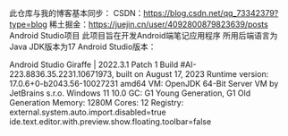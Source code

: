 此仓库与我的博客基本同步：
CSDN：https://blog.csdn.net/qq_73342379?type=blog
稀土掘金：https://juejin.cn/user/4092800879823639/posts
Android Studio项目
此项目旨在开发Android端笔记应用程序
所用后端语言为Java
JDK版本为17
Android Studio版本：

Android Studio Giraffe | 2022.3.1 Patch 1
Build #AI-223.8836.35.2231.10671973, built on August 17, 2023
Runtime version: 17.0.6+0-b2043.56-10027231 amd64
VM: OpenJDK 64-Bit Server VM by JetBrains s.r.o.
Windows 11 10.0
GC: G1 Young Generation, G1 Old Generation
Memory: 1280M
Cores: 12
Registry:
    external.system.auto.import.disabled=true
    ide.text.editor.with.preview.show.floating.toolbar=false

